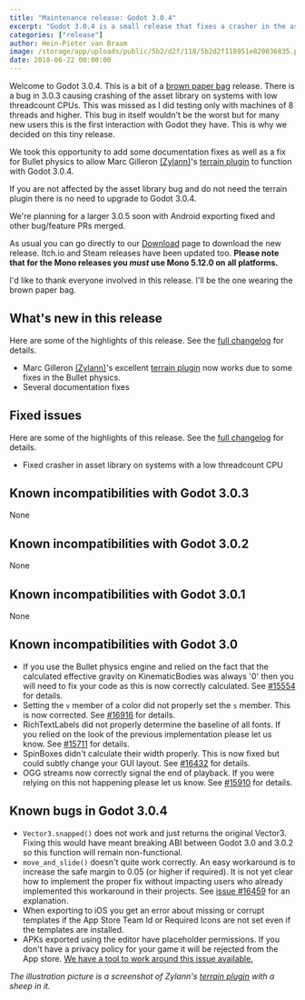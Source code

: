 ```yaml
---
title: "Maintenance release: Godot 3.0.4"
excerpt: "Godot 3.0.4 is a small release that fixes a crasher in the asset library on Windows. If you were affected by this please upgrade. Otherwise we'll come back with a larger 3.0.5 soon!"
categories: ["release"]
author: Hein-Pieter van Braam
image: /storage/app/uploads/public/5b2/d2f/118/5b2d2f118951e820036835.png
date: 2018-06-22 00:00:00
---
```


Welcome to Godot 3.0.4. This is a bit of a [brown paper bag](http://www.catb.org/jargon/html/B/brown-paper-bag-bug.html) release. There is a bug in 3.0.3 causing crashing of the asset library on systems with low threadcount CPUs. This was missed as I did testing only with machines of 8 threads and higher. This bug in itself wouldn't be the worst but for many new users this is the first interaction with Godot they have. This is why we decided on this tiny release.

We took this opportunity to add some documentation fixes as well as a fix for Bullet physics to allow Marc Gilleron [(Zylann)](https://github.com/Zylann)'s [terrain plugin](https://github.com/Zylann/godot_terrain_plugin) to function with Godot 3.0.4.

If you are not affected by the asset library bug and do not need the terrain plugin there is no need to upgrade to Godot 3.0.4.

We're planning for a larger 3.0.5 soon with Android exporting fixed and other bug/feature PRs merged.

As usual you can go directly to our [Download](/download) page to download the new release. Itch.io and Steam releases have been updated too. **Please note that for the Mono releases you *must* use Mono 5.12.0 on all platforms.**

I'd like to thank everyone involved in this release. I'll be the one wearing the brown paper bag.

## What's new in this release

Here are some of the highlights of this release. See the [full changelog](http://downloads.tuxfamily.org/godotengine/3.0.4/Godot_v3.0.4-stable_changelog.txt) for details.

* Marc Gilleron [(Zylann)](https://github.com/Zylann)'s excellent [terrain plugin](https://github.com/Zylann/godot_terrain_plugin) now works due to some fixes in the Bullet physics.
* Several documentation fixes

## Fixed issues

Here are some of the highlights of this release. See the [full changelog](http://downloads.tuxfamily.org/godotengine/3.0.4/Godot_v3.0.4-stable_changelog.txt) for details.

* Fixed crasher in asset library on systems with a low threadcount CPU

## Known incompatibilities with Godot 3.0.3

None

## Known incompatibilities with Godot 3.0.2

None

## Known incompatibilities with Godot 3.0.1

None

## Known incompatibilities with Godot 3.0

* If you use the Bullet physics engine and relied on the fact that the calculated effective gravity on KinematicBodies was always '0' then you will need to fix your code as this is now correctly calculated. See [#15554](https://github.com/godotengine/godot/issues/15554) for details.
* Setting the `v` member of a color did not properly set the `s` member. This is now corrected. See [#16916](https://github.com/godotengine/godot/pull/16916) for details.
* RichTextLabels did not properly determine the baseline of all fonts. If you relied on the look of the previous implementation please let us know. See [#15711](https://github.com/godotengine/godot/pull/15711) for details.
* SpinBoxes didn't calculate their width properly. This is now fixed but could subtly change your GUI layout. See [#16432](https://github.com/godotengine/godot/pull/16432) for details.
* OGG streams now correctly signal the end of playback. If you were relying on this not happening please let us know. See [#15910](https://github.com/godotengine/godot/pull/15910) for details.

## <a id="known-bugs"></a> Known bugs in Godot 3.0.4

* `Vector3.snapped()` does not work and just returns the original Vector3. Fixing this would have meant breaking ABI between Godot 3.0 and 3.0.2 so this function will remain non-functional.
* `move_and_slide()` doesn't quite work correctly. An easy workaround is to increase the safe margin to 0.05 (or higher if required). It is not yet clear how to implement the proper fix without impacting users who already implemented this workaround in their projects. See [issue #16459](https://github.com/godotengine/godot/issues/16459) for an explanation.
* When exporting to iOS you get an error about missing or corrupt templates if the App Store Team Id or Required Icons are not set even if the templates are installed.
* APKs exported using the editor have placeholder permissions. If you don't have a privacy policy for your game it will be rejected from the App store. [We have a tool to work around this issue available.](https://godotengine.org/article/godot-apk-fixer-tool)

*The illustration picture is a screenshot of Zylann's [terrain plugin](https://godotengine.org/asset-library/asset/231) with a sheep in it.*
